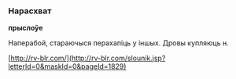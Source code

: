 ### Нарасхват
**прыслоўе**

Наперабой, стараючыся перахапіць у іншых. Дровы купляюць н.

<a rel="author">[http://rv-blr.com/](http://rv-blr.com/slounik.jsp?letterId=0&maskId=0&pageId=1829)</a>
